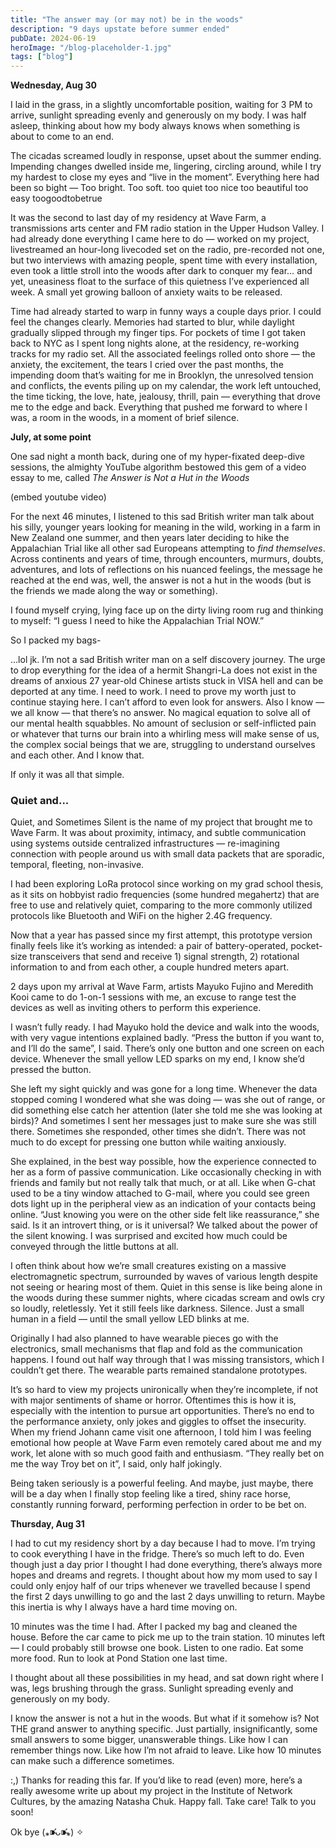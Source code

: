 ```yaml
---
title: "The answer may (or may not) be in the woods"
description: "9 days upstate before summer ended"
pubDate: 2024-06-19
heroImage: "/blog-placeholder-1.jpg"
tags: ["blog"]
---
```


**Wednesday, Aug 30**

I laid in the grass, in a slightly uncomfortable position, waiting for 3 PM to arrive, sunlight spreading evenly and generously on my body. I was half asleep, thinking about how my body always knows when something is about to come to an end.

The cicadas screamed loudly in response, upset about the summer ending. Impending changes dwelled inside me, lingering, circling around, while I try my hardest to close my eyes and “live in the moment”. Everything here had been so bight — Too bright. Too soft. too quiet too nice too beautiful too easy toogoodtobetrue

It was the second to last day of my residency at Wave Farm, a transmissions arts center and FM radio station in the Upper Hudson Valley. I had already done everything I came here to do — worked on my project, livestreamed an hour-long livecoded set on the radio, pre-recorded not one, but two interviews with amazing people, spent time with every installation, even took a little stroll into the woods after dark to conquer my fear… and yet, uneasiness float to the surface of this quietness I’ve experienced all week. A small yet growing balloon of anxiety waits to be released.

Time had already started to warp in funny ways a couple days prior. I could feel the changes clearly. Memories had started to blur, while daylight gradually slipped through my finger tips. For pockets of time I got taken back to NYC as I spent long nights alone, at the residency, re-working tracks for my radio set. All the associated feelings rolled onto shore — the anxiety, the excitement, the tears I cried over the past months, the impending doom that’s waiting for me in Brooklyn, the unresolved tension and conflicts, the events piling up on my calendar, the work left untouched, the time ticking, the love, hate, jealousy, thrill, pain — everything that drove me to the edge and back. Everything that pushed me forward to where I was, a room in the woods, in a moment of brief silence.


**July, at some point**

One sad night a month back, during one of my hyper-fixated deep-dive sessions, the almighty YouTube algorithm bestowed this gem of a video essay to me, called *The Answer is Not a Hut in the Woods*

(embed youtube video)

For the next 46 minutes, I listened to this sad British writer man talk about his silly, younger years looking for meaning in the wild, working in a farm in New Zealand one summer, and then years later deciding to hike the Appalachian Trial like all other sad Europeans attempting to *find themselves*. Across continents and years of time, through encounters, murmurs, doubts, adventures, and lots of reflections on his nuanced feelings, the message he reached at the end was, well, the answer is not a hut in the woods (but is the friends we made along the way or something).

I found myself crying, lying face up on the dirty living room rug and thinking to myself: “I guess I need to hike the Appalachian Trial NOW.”

So I packed my bags-

…lol jk. I’m not a sad British writer man on a self discovery journey. The urge to drop everything for the idea of a hermit Shangri-La does not exist in the dreams of anxious 27 year-old Chinese artists stuck in VISA hell and can be deported at any time. I need to work. I need to prove my worth just to continue staying here. I can’t afford to even look for answers. Also I know — we all know — that there’s no answer. No magical equation to solve all of our mental health squabbles. No amount of seclusion or self-inflicted pain or whatever that turns our brain into a whirling mess will make sense of us, the complex social beings that we are, struggling to understand ourselves and each other. And I know that.

If only it was all that simple.

### Quiet and...

Quiet, and Sometimes Silent is the name of my project that brought me to Wave Farm. It was about proximity, intimacy, and subtle communication using systems outside centralized infrastructures — re-imagining connection with people around us with small data packets that are sporadic, temporal, fleeting, non-invasive.

I had been exploring LoRa protocol since working on my grad school thesis, as it sits on hobbyist radio frequencies (some hundred megahertz) that are free to use and relatively quiet, comparing to the more commonly utilized protocols like Bluetooth and WiFi on the higher 2.4G frequency.

Now that a year has passed since my first attempt, this prototype version finally feels like it’s working as intended: a pair of battery-operated, pocket-size transceivers that send and receive 1) signal strength, 2) rotational information to and from each other, a couple hundred meters apart.

2 days upon my arrival at Wave Farm, artists Mayuko Fujino and Meredith Kooi came to do 1-on-1 sessions with me, an excuse to range test the devices as well as inviting others to perform this experience.

I wasn’t fully ready. I had Mayuko hold the device and walk into the woods, with very vague intentions explained badly. “Press the button if you want to, and I’ll do the same”, I said. There’s only one button and one screen on each device. Whenever the small yellow LED sparks on my end, I know she’d pressed the button.

She left my sight quickly and was gone for a long time. Whenever the data stopped coming I wondered what she was doing — was she out of range, or did something else catch her attention (later she told me she was looking at birds)? And sometimes I sent her messages just to make sure she was still there. Sometimes she responded, other times she didn’t. There was not much to do except for pressing one button while waiting anxiously.

She explained, in the best way possible, how the experience connected to her as a form of passive communication. Like occasionally checking in with friends and family but not really talk that much, or at all. Like when G-chat used to be a tiny window attached to G-mail, where you could see green dots light up in the peripheral view as an indication of your contacts being online. “Just knowing you were on the other side felt like reassurance,” she said. Is it an introvert thing, or is it universal? We talked about the power of the silent knowing. I was surprised and excited how much could be conveyed through the little buttons at all.

I often think about how we’re small creatures existing on a massive electromagnetic spectrum, surrounded by waves of various length despite not seeing or hearing most of them. Quiet in this sense is like being alone in the woods during these summer nights, where cicadas scream and owls cry so loudly, reletlessly. Yet it still feels like darkness. Silence. Just a small human in a field — until the small yellow LED blinks at me.

Originally I had also planned to have wearable pieces go with the electronics, small mechanisms that flap and fold as the communication happens. I found out half way through that I was missing transistors, which I couldn’t get there. The wearable parts remained standalone prototypes.

It’s so hard to view my projects unironically when they’re incomplete, if not with major sentiments of shame or horror. Oftentimes this is how it is, especially with the intention to pursue art opportunities. There’s no end to the performance anxiety, only jokes and giggles to offset the insecurity. When my friend Johann came visit one afternoon, I told him I was feeling emotional how people at Wave Farm even remotely cared about me and my work, let alone with so much good faith and enthusiasm. “They really bet on me the way Troy bet on it”, I said, only half jokingly.

Being taken seriously is a powerful feeling. And maybe, just maybe, there will be a day when I finally stop feeling like a tired, shiny race horse, constantly running forward, performing perfection in order to be bet on.

**Thursday, Aug 31**

I had to cut my residency short by a day because I had to move. I’m trying to cook everything I have in the fridge. There’s so much left to do. Even though just a day prior I thought I had done everything, there’s always more hopes and dreams and regrets. I thought about how my mom used to say I could only enjoy half of our trips whenever we travelled because I spend the first 2 days unwilling to go and the last 2 days unwilling to return. Maybe this inertia is why I always have a hard time moving on.

10 minutes was the time I had. After I packed my bag and cleaned the house. Before the car came to pick me up to the train station. 10 minutes left — I could probably still browse one book. Listen to one radio. Eat some more food. Run to look at Pond Station one last time.

I thought about all these possibilities in my head, and sat down right where I was, legs brushing through the grass. Sunlight spreading evenly and generously on my body.

I know the answer is not a hut in the woods. But what if it somehow is? Not THE grand answer to anything specific. Just partially, insignificantly, some small answers to some bigger, unanswerable things. Like how I can remember things now. Like how I’m not afraid to leave. Like how 10 minutes can make such a difference sometimes.

:,)
Thanks for reading this far. If you’d like to read (even) more, here’s a really awesome write up about my project in the Institute of Network Cultures, by the amazing Natasha Chuk. Happy fall. Take care! Talk to you soon!

Ok bye (⁎⁍̴̛ᴗ⁍̴̛⁎) ✧